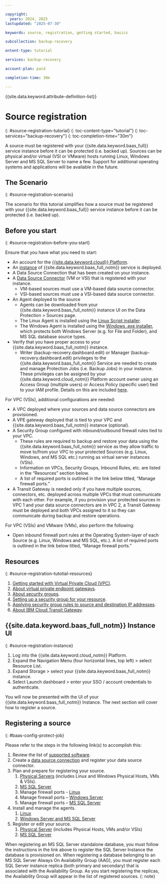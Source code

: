 ```yaml
---

copyright:
  years: 2024, 2025
lastupdated: "2025-07-30"

keywords: source, registration, getting started, basics

subcollection: backup-recovery

ontent-type: tutorial

services: backup-recovery

account-plan: paid

completion-time: 30m

---
```


{{site.data.keyword.attribute-definition-list}}

# Source registration
{: #source-registration-tutorial}
{: toc-content-type="tutorial"}
{: toc-services="backup-recovery"}
{: toc-completion-time="30m"}

A source must be registered with your {{site.data.keyword.baas_full}} service instance before it can be protected (i.e. backed up). Sources can be physical and/or virtual (VSI or VMware) hosts running Linux, Windows Server and MS SQL Server to name a few. Support for additional operating systems and applications will be available in the future.

## The Scenario
{: #source-registration-scenario}

The scenario for this tutorial simplifies how a source must be registered with your {{site.data.keyword.baas_full}} service instance before it can be protected (i.e. backed up).

## Before you start
{: #source-registration-before-you-start}

Ensure that you have what you need to start:

- An account for the [{{site.data.keyword.cloud}} Platform](https://cloud.ibm.com).
- An [instance](/docs/allowlist/backup-recovery?topic=backup-recovery-getting-started-backup-recovery#baas-provision-instance) of {{site.data.keyword.baas_full_notm}} service is deployed.
- A Data Source Connection that has been created on your instance.
- A [Data Source Connector](/docs/allowlist/backup-recovery?topic=backup-recovery-deploy_data_source_connector) (VM or VSI) that is registered with your instance.
  - VM-based sources must use a VM-based data source connector.
  - VSI-based sources must use a VSI-based data source connector.
- An Agent deployed to the source
  - Agents can be downloaded from your {{site.data.keyword.baas_full_notm}} instance UI on the Data Protection > Sources page.
  - The Linux Agent is installed using the [Linux Script installer](/docs/allowlist/backup-recovery?topic=backup-recovery-install-and-manage-the-agent-on-linux-servers).
  - The Windows Agent is installed using the [Windows .exe installer](/docs/allowlist/backup-recovery?topic=backup-recovery-install_and_manage_the_agent_on_windows_servers), which protects both Windows Server (e.g. for File and Folder), and MS SQL database source types.
- Verify that you have proper access to your {{site.data.keyword.baas_full_notm}} instance.
  - Writer (backup-recovery.dashboard.edit) or Manager (backup-recovery.dashboard.edit) privileges to the {{site.data.keyword.baas_full_notm}} Service are needed to create and manage Protection Jobs (i.e. Backup Jobs) in your instance. These privileges can be assigned by your {{site.data.keyword.cloud_notm}} Platform account owner using an Access Group (multiple users) or Access Policy (specific user) tied to your IAM profile. Details on this are included [here](/docs/allowlist/backup-recovery?topic=backup-recovery-iam-docs-template&interface=ui).

For VPC (VSIs), additional configurations are needed:

- A VPC deployed where your sources and data source connectors are provisioned.
- A VPE gateway deployed that is tied to your VPC and {{site.data.keyword.baas_full_notm}} instance (optional).
- A Security Group configured with inbound/outbound firewall rules tied to your VPC.
  - These rules are required to backup and restore your data using the {{site.data.keyword.baas_full_notm}} service as they allow traffic to move to/from your VPC to your protected Sources (e.g. Linux, Windows, and MS SQL etc.) running as virtual server instances (VSIs).
  - Information on VPCs, Security Groups, Inbound Rules, etc. are listed in the “Resources” section below.
  - A list of required ports is outlined in the link below titled, “Manage firewall ports.”
- A Transit Gateway is needed only if you have multiple sources, connectors, etc. deployed across multiple VPCs that must communicate with each other. For example, if you provision your protected sources in VPC 1 and your data source connectors are in VPC 2, a Transit Gateway must be deployed and both VPCs assigned to it so they can communicate during backup and restore operations.

For VPC (VSIs) and VMware (VMs), also perform the following:

- Open inbound firewall port rules at the Operating System-layer of each Source (e.g. Linux, Windows and MS SQL, etc.). A list of required ports is outlined in the link below titled, “Manage firewall ports.”

## Resources
{: #source-registration-tutotial-resources}

1. [Getting started with Virtual Private Cloud (VPC)](/docs/vpc?topic=vpc-getting-started).
2. [About virtual private endpoint gateways](/docs/vpc?topic=vpc-about-vpe).
3. [About security groups](/docs/vpc?topic=vpc-using-security-groups).
4. [Setting up a security group for your resource](/docs/vpc?topic=vpc-configuring-the-security-group).
5. [Applying security group rules to source and destination IP addresses](/docs/vpc?topic=vpc-security-groups-rules).
6. [About IBM Cloud Transit Gateway](/docs/transit-gateway?topic=transit-gateway-about).

## {{site.data.keyword.baas_full_notm}} Instance UI
{: #source-registration-instance}

1. Log into the {{site.data.keyword.cloud_notm}} Platform.
2. Expand the Navigation Menu (four horizontal lines, top left) > select Resource List.
3. Expand Storage > select your {{site.data.keyword.baas_full_notm}} instance.
4. Select Launch dashboard > enter your SSO / account credentials to authenticate.

You will now be presented with the UI of your {{site.data.keyword.baas_full_notm}} Instance. The next section will cover how to register a source.

## Registering a source
{: #baas-config-protect-job}

Please refer to the steps in the following link(s) to accomplish this:

1. Review the list of [supported software](/docs/allowlist/backup-recovery?topic=backup-recovery-supported_software).
2. Create a [data source connection](/docs/allowlist/backup-recovery?topic=backup-recovery-deploy_data_source_connector) and register your data source connector.
3. Plan and prepare for registering your source.
   1. [Physical Servers](/docs/allowlist/backup-recovery?topic=backup-recovery-plan_and_prepare_for_physical_server_protection) (includes Linux and Windows Physical Hosts, VMs & VSIs).
   2. [MS SQL Server](/docs/allowlist/backup-recovery?topic=backup-recovery-requirements_for_microsoft_sql_server_protection)
   3. Manage firewall ports - [Linux](/docs/allowlist/backup-recovery?topic=backup-recovery-manage_firewall_ports)
   4. Manage firewall ports – [Windows Server](/docs/allowlist/backup-recovery?topic=backup-recovery-install_and_manage_the_agent_on_windows_servers)
   5. Manage firewall ports – [MS SQL Server](/docs/allowlist/backup-recovery?topic=backup-recovery-requirements_for_microsoft_sql_server_protection)
4. Install and manage the agents.
   1. [Linux](/docs/allowlist/backup-recovery?topic=backup-recovery-install-and-manage-the-agent-on-linux-servers)
   2. [ Windows Server and MS SQL Server](/docs/allowlist/backup-recovery?topic=backup-recovery-install_and_manage_the_agent_on_windows_servers)
5. Register or edit your source.
   1. [Physical Server](/docs/allowlist/backup-recovery?topic=backup-recovery-ensure-adequate-privileges-overview) (includes Physical Hosts, VMs and/or VSIs)
   2. [MS SQL Server](/docs/allowlist/backup-recovery?topic=backup-recovery-set_up_standalone_microsoft_sql_server_or_microsoft_sql_server_ags)

When registering an MS SQL Server standalone database, you must follow the instructions in the link above to register the SQL Server Instance the database is provisioned on. When registering a database belonging to an MS SQL Server Always On Availability Group (AAG), you must register each SQL Server instance replica (both primary and secondary) that is associated with the Availability Group. As you start registering the replicas, the Availability Group will appear in the list of registered sources.
{: note}
